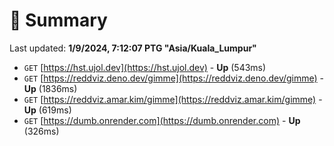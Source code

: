 # 📖 Summary
Last updated: **1/9/2024, 7:12:07 PTG "Asia/Kuala_Lumpur"**

- `GET` [https://hst.ujol.dev](https://hst.ujol.dev) - **Up** (543ms)
- `GET` [https://reddviz.deno.dev/gimme](https://reddviz.deno.dev/gimme) - **Up** (1836ms)
- `GET` [https://reddviz.amar.kim/gimme](https://reddviz.amar.kim/gimme) - **Up** (619ms)
- `GET` [https://dumb.onrender.com](https://dumb.onrender.com) - **Up** (326ms)
